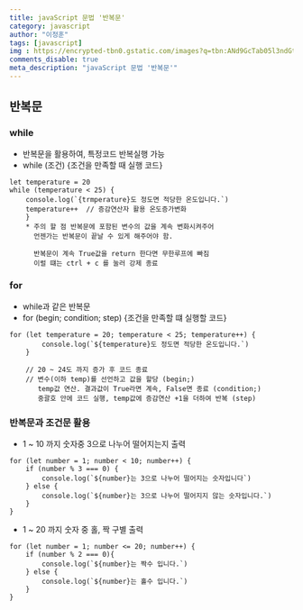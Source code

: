 ```yaml
---
title: javaScript 문법 '반복문'
category: javascript
author: "이정훈"
tags: [javascript]
img : https://encrypted-tbn0.gstatic.com/images?q=tbn:ANd9GcTab05l3ndGtZqyqxgTeOkmB7g2eDGyYrQp60gRu108tIEXOLQTl8tf9Jpx90UiNJEIv1Q&usqp=CAU
comments_disable: true
meta_description: "javaScript 문법 '반복문'"
---
```


## 반복문

### while

-   반복문을 활용하여, 특정코드 반복실행 가능
-   while (조건) {조건을 만족할 때 실행 코드}

```null
let temperature = 20
while (temperature < 25) {
	console.log(`{trmperature}도 정도면 적당한 온도입니다.`)
    temperature++  // 증감연산자 활용 온도증가변화
    }
    * 주의 할 점 반복문에 포함된 변수의 값을 계속 변화시켜주어 
      언젠가는 반복문이 끝날 수 있게 해주어야 함.
      
      반복문이 계속 True값을 return 한다면 무한루프에 빠짐
      이럴 떄는 ctrl + c 를 눌러 강제 종료
```

### for

-   while과 같은 반복문
-   for (begin; condition; step) {조건을 만족할 떄 실행할 코드}

```null
for (let temperature = 20; temperature < 25; temperature++) {
		console.log(`${temperature}도 정도면 적당한 온도입니다.`)
    }
    
    // 20 ~ 24도 까지 증가 후 코드 종료
    // 변수(이하 temp)를 선언하고 값을 할당 (begin;)
       temp값 연산. 결과값이 True라면 계속, False면 종료 (condition;)
       중괄호 안에 코드 실행, temp값에 증감연산 +1을 더하여 반복 (step)
```

### 반복문과 조건문 활용

-   1 ~ 10 까지 숫자중 3으로 나누어 떨어지는지 출력

```null
for (let number = 1; number < 10; number++) {
    if (number % 3 === 0) {
    	console.log(`${number}는 3으로 나누어 떨어지는 숫자입니다`)
    } else {
        console.log(`${number}는 3으로 나누어 떨어지지 않는 숫자입니다.`)
    }
}
```

-   1 ~ 20 까지 숫자 중 홀, 짝 구별 출력

```null
for (let number = 1; number <= 20; number++) {
    if (number % 2 === 0){
        console.log(`${number}는 짝수 입니다.`)
    } else {
        console.log(`${number}는 홀수 입니다.`)
    }
}
```